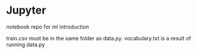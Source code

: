 # Jupyter
notebook repo for ml introduction


train.csv must be in the same folder as data.py.
vocabulary.txt is a result of running data.py
